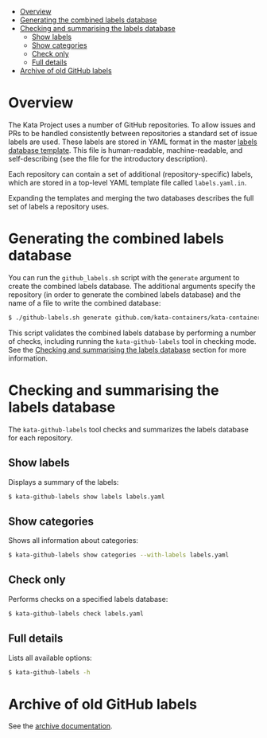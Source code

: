 * [Overview](#overview)
* [Generating the combined labels database](#generating-the-combined-labels-database)
* [Checking and summarising the labels database](#checking-and-summarising-the-labels-database)
    * [Show labels](#show-labels)
    * [Show categories](#show-categories)
    * [Check only](#check-only)
    * [Full details](#full-details)
* [Archive of old GitHub labels](#archive-of-old-github-labels)

# Overview

The Kata Project uses a number of GitHub repositories. To allow issues and PRs
to be handled consistently between repositories a standard set of issue labels
are used. These labels are stored in YAML format in the master
[labels database template](labels.yaml.in). This file is human-readable,
machine-readable, and self-describing (see the file for the introductory
description).

Each repository can contain a set of additional (repository-specific) labels,
which are stored in a top-level YAML template file called `labels.yaml.in`.

Expanding the templates and merging the two databases describes the full set
of labels a repository uses.

# Generating the combined labels database

You can run the `github_labels.sh` script with the `generate` argument to
create the combined labels database. The additional arguments specify the
repository (in order to generate the combined labels database) and the name of
a file to write the combined database:

```sh
$ ./github-labels.sh generate github.com/kata-containers/kata-containers /tmp/combined.yaml
```

This script validates the combined labels database by performing a number of
checks, including running the `kata-github-labels` tool in checking mode. See
the
[Checking and summarising the labels database](#checking-and-summarising-the-labels-database)
section for more information.

# Checking and summarising the labels database

The `kata-github-labels` tool checks and summarizes the labels database for
each repository.

## Show labels

Displays a summary of the labels:

```sh
$ kata-github-labels show labels labels.yaml
```

## Show categories

Shows all information about categories:

```sh
$ kata-github-labels show categories --with-labels labels.yaml
```
## Check only

Performs checks on a specified labels database:

```sh
$ kata-github-labels check labels.yaml
```

## Full details

Lists all available options:

```sh
$ kata-github-labels -h
```

# Archive of old GitHub labels

See the [archive documentation](archive).

